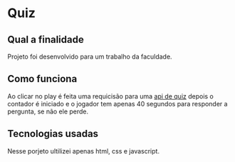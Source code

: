 <h1>Quiz</h1>

<h2>Qual a finalidade</h2>
<p>
  Projeto foi desenvolvido para um trabalho da faculdade.
</p>

<h2>Como funciona</h2>
<p>
  Ao clicar no play é feita uma requicisão para uma 
  <a href="https://quizapi.io">api de quiz</a> depois o contador é iniciado e o jogador tem apenas 40 segundos para responder a pergunta, se não ele perde.
</p>

<h2>Tecnologias usadas</h2>
<p>
  Nesse porjeto ultilizei apenas html, css e javascript.
</p>



